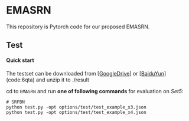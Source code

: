 # EMASRN
This repository is Pytorch code for our proposed EMASRN.

## Test

#### Quick start
The testset can be downloaded from  [[GoogleDrive]](https://drive.google.com/file/d/1Dsb_-OH0CeSJVjvP9A4bh2_IBQh9R-ja/view) or [[BaiduYun]](https://pan.baidu.com/s/1fIGBulcWll8MzaS87D_kPQ)(code:6qta) and unzip it to ./result

cd to `EMASRN` and run **one of following commands** for evaluation on *Set5*:

   ```shell
   # SRFBN
   python test.py -opt options/test/test_example_x3.json
   python test.py -opt options/test/test_example_x4.json
